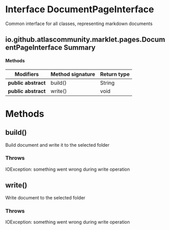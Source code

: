Interface DocumentPageInterface
===============================
Common interface for all classes, representing markdown documents

io.github.atlascommunity.marklet.pages.DocumentPageInterface Summary
-------
#### Methods
| Modifiers           | Method signature | Return type |
| ------------------- | ---------------- | ----------- |
| **public abstract** | build()          | String      |
| **public abstract** | write()          | void        |

Methods
=======
build()
-------
Build document and write it to the selected folder

### Throws

IOException: something went wrong during write operation


write()
-------
Write document to the selected folder

### Throws

IOException: something went wrong during write operation


